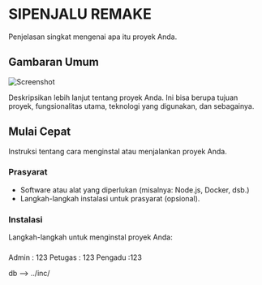 # SIPENJALU REMAKE

Penjelasan singkat mengenai apa itu proyek Anda.

## Gambaran Umum

![Screenshot](link-ke-gambar-screenshot.png)

Deskripsikan lebih lanjut tentang proyek Anda. Ini bisa berupa tujuan proyek, fungsionalitas utama, teknologi yang digunakan, dan sebagainya.

## Mulai Cepat

Instruksi tentang cara menginstal atau menjalankan proyek Anda.

### Prasyarat

- Software atau alat yang diperlukan (misalnya: Node.js, Docker, dsb.)
- Langkah-langkah instalasi untuk prasyarat (opsional).

### Instalasi

Langkah-langkah untuk menginstal proyek Anda:

###

Admin : 123
Petugas : 123
Pengadu :123

db --> ../inc/
